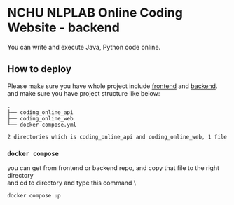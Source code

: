 # NCHU NLPLAB Online Coding Website - backend

You can write and execute Java, Python code online.

## How to deploy

Please make sure you have whole project include [frontend]() and [backend](https://github.com/allen3325/coding_online_web).\
and make sure you have project structure like below:
```
.
├── coding_online_api
├── coding_online_web
└── docker-compose.yml

2 directories which is coding_online_api and coding_online_web, 1 file
```

### `docker compose`

you can get from frontend or backend repo, and copy that file to the right directory \
and cd to directory and type this command \
```
docker compose up
```